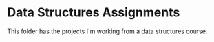 # Data Structures Assignments
This folder has the projects I'm working from a data structures course.
